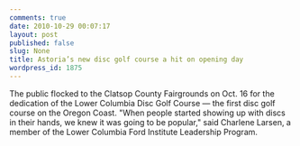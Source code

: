 ```yaml
---
comments: true
date: 2010-10-29 00:07:17
layout: post
published: false
slug: None
title: Astoria’s new disc golf course a hit on opening day
wordpress_id: 1875
---
```


The public flocked to the Clatsop County Fairgrounds on Oct. 16 for the dedication of the Lower Columbia Disc Golf Course — the first disc golf course on the Oregon Coast. "When people started showing up with discs in their hands, we knew it was going to be popular," said Charlene Larsen, a member of the Lower Columbia Ford Institute Leadership Program.
